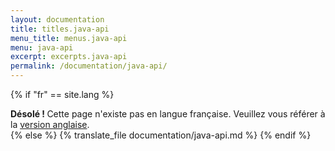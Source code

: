 ```yaml
---
layout: documentation
title: titles.java-api
menu_title: menus.java-api
menu: java-api
excerpt: excerpts.java-api
permalink: /documentation/java-api/
---
```


{% if "fr" == site.lang %}
<div class="alert alert-warning" role="alert">
<strong>Désolé ! </strong>Cette page n'existe pas en langue française. Veuillez vous référer à la <a href="{{ page.url }}"> version anglaise</a>.
</div>
{% else %}
  {% translate_file documentation/java-api.md %}
{% endif %}
